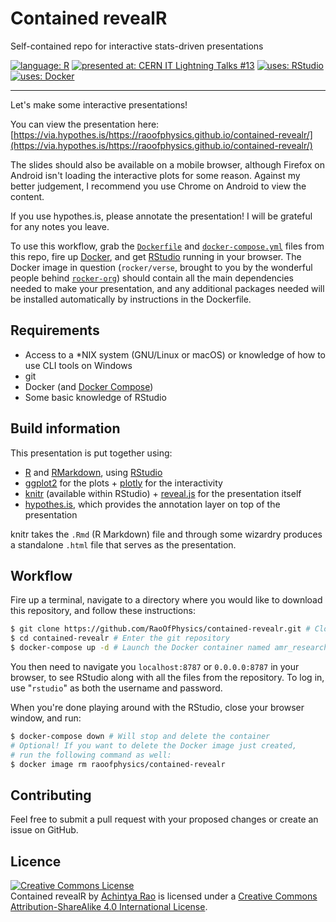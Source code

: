 # Contained revealR

Self-contained repo for interactive stats-driven presentations

[![language: R](https://img.shields.io/badge/language-R-blue.svg)](https://www.r-project.org/)
[![presented at: CERN IT Lightning Talks #13](https://img.shields.io/badge/presented%20at-CERN%20IT%20Lightning%20Talks%20%2313-blue.svg)](https://indico.cern.ch/event/630931/)
[![uses: RStudio](https://img.shields.io/badge/uses-RStudio-blue.svg)](https://www.rstudio.com/)
[![uses: Docker](https://img.shields.io/badge/uses-Docker-blue.svg)](https://www.docker.com/)

---

Let's make some interactive presentations!

You can view the presentation here: [https://via.hypothes.is/https://raoofphysics.github.io/contained-revealr/](https://via.hypothes.is/https://raoofphysics.github.io/contained-revealr/)

The slides should also be available on a mobile browser, although Firefox on Android isn't loading the interactive plots for some reason. Against my better judgement, I recommend you use Chrome on Android to view the content.

If you use hypothes.is, please annotate the presentation! I will be grateful for any notes you leave.

To use this workflow, grab the [`Dockerfile`](Dockerfile) and [`docker-compose.yml`](docker-compose.yml) files from this repo, fire up [Docker](https://www.docker.com/), and get [RStudio](https://www.rstudio.com/) running in your browser.
The Docker image in question (`rocker/verse`, brought to you by the wonderful people behind [`rocker-org`](https://github.com/rocker-org)) should contain all the main dependencies needed to make your presentation, and any additional packages needed will be installed automatically by instructions in the Dockerfile.

## Requirements

- Access to a \*NIX system (GNU/Linux or macOS) or knowledge of how to use CLI tools on Windows
- git
- Docker (and [Docker Compose](https://docs.docker.com/compose/))
- Some basic knowledge of RStudio

## Build information

This presentation is put together using:

- [R](https://www.r-project.org/) and [RMarkdown](http://rmarkdown.rstudio.com/), using [RStudio](https://www.rstudio.com/)
- [ggplot2](http://ggplot2.org/) for the plots + [plotly](https://plot.ly/) for the interactivity
- [knitr](https://cran.r-project.org/web/packages/knitr/index.html) (available within RStudio) + [reveal.js](http://lab.hakim.se/reveal-js/) for the presentation itself
- [hypothes.is](https://hypothes.is/), which provides the annotation layer on top of the presentation

knitr takes the `.Rmd` (R Markdown) file and through some wizardry produces a standalone `.html` file that serves as the presentation.

## Workflow

Fire up a terminal, navigate to a directory where you would like to download this repository, and follow these instructions:

```bash
$ git clone https://github.com/RaoOfPhysics/contained-revealr.git # Clone this git repo to your machine
$ cd contained-revealr # Enter the git repository
$ docker-compose up -d # Launch the Docker container named amr_research
```

You then need to navigate you `localhost:8787` or `0.0.0.0:8787` in your browser, to see RStudio along with all the files from the repository.
To log in, use "`rstudio`" as both the username and password.

When you're done playing around with the RStudio, close your browser window, and run:

```bash
$ docker-compose down # Will stop and delete the container
# Optional! If you want to delete the Docker image just created,
# run the following command as well:
$ docker image rm raoofphysics/contained-revealr
```

## Contributing

Feel free to submit a pull request with your proposed changes or create an issue on GitHub.

## Licence

<a rel="license" href="http://creativecommons.org/licenses/by-sa/4.0/"><img alt="Creative Commons License" style="border-width:0" src="https://i.creativecommons.org/l/by-sa/4.0/80x15.png" /></a><br /><span xmlns:dct="http://purl.org/dc/terms/" href="http://purl.org/dc/dcmitype/InteractiveResource" property="dct:title" rel="dct:type">Contained revealR</span> by <a xmlns:cc="http://creativecommons.org/ns#" href="https://github.com/RaoOfPhysics/contained-revealr" property="cc:attributionName" rel="cc:attributionURL">Achintya Rao</a> is licensed under a <a rel="license" href="http://creativecommons.org/licenses/by-sa/4.0/">Creative Commons Attribution-ShareAlike 4.0 International License</a>.
